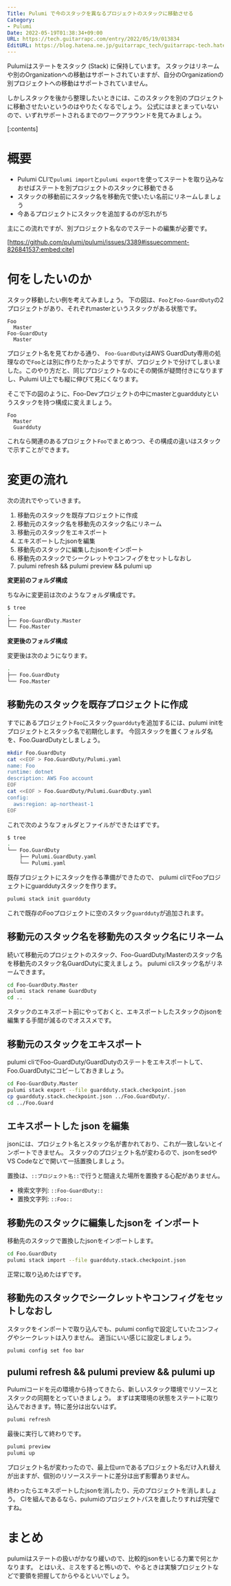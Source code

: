 ```yaml
---
Title: Pulumi で今のスタックを異なるプロジェクトのスタックに移動させる
Category:
- Pulumi
Date: 2022-05-19T01:38:34+09:00
URL: https://tech.guitarrapc.com/entry/2022/05/19/013834
EditURL: https://blog.hatena.ne.jp/guitarrapc_tech/guitarrapc-tech.hatenablog.com/atom/entry/13574176438093651459
---
```


Pulumiはステートをスタック (Stack) に保持しています。
スタックはリネームや別のOrganizationへの移動はサポートされていますが、自分のOrganizationの別プロジェクトへの移動はサポートされていません。

しかしスタックを後から整理したいときには、このスタックを別のプロジェクトに移動させたいというのはやりたくなるでしょう。
公式にはまとまっていないので、いずれサポートされるまでのワークアラウンドを見てみましょう。

[:contents]

# 概要

* Pulumi CLIで`pulumi import`と`pulumi export`を使ってステートを取り込みなおせばステートを別プロジェクトのスタックに移動できる
* スタックの移動前にスタック名を移動先で使いたい名前にリネームしましょう
* 今あるプロジェクトにスタックを追加するのが忘れがち

主にこの流れですが、別プロジェクト名なのでステートの編集が必要です。

[https://github.com/pulumi/pulumi/issues/3389#issuecomment-826841537:embed:cite]



# 何をしたいのか

スタック移動したい例を考えてみましょう。
下の図は、`Foo`と`Foo-GuardDuty`の2プロジェクトがあり、それぞれmasterというスタックがある状態です。

```
Foo
  Master
Foo-GuardDuty
  Master
```

プロジェクト名を見てわかる通り、 `Foo-GuardDuty`はAWS GuardDuty専用の処理なので`Foo`とは別に作りたかったようですが、プロジェクトで分けてしまいました。このやり方だと、同じプロジェクトなのにその関係が疑問付きになりますし、Pulumi UI上でも縦に伸びて見にくなります。

そこで下の図のように、Foo-Devプロジェクトの中にmasterとguarddutyというスタックを持つ構成に変えましょう。

```
Foo
  Master
  Guardduty
```

これなら関連のあるプロジェクト`Foo`でまとめつつ、その構成の違いはスタックで示すことができます。

# 変更の流れ

次の流れでやっていきます。

1. 移動先のスタックを既存プロジェクトに作成
2. 移動元のスタック名を移動先のスタック名にリネーム
3. 移動元のスタックをエキスポート
4. エキスポートしたjsonを編集
5. 移動先のスタックに編集したjsonをインポート
6. 移動先のスタックでシークレットやコンフィグをセットしなおし
7. pulumi refresh && pulumi preview && pulumi up

**変更前のフォルダ構成**

ちなみに変更前は次のようなフォルダ構成です。

```bash
$ tree
.
├── Foo-GuardDuty.Master
└── Foo.Master
```

**変更後のフォルダ構成**

変更後は次のようになります。

```bash
.
├── Foo.GuardDuty
└── Foo.Master
```

## 移動先のスタックを既存プロジェクトに作成

すでにあるプロジェクト`Foo`にスタック`guardduty`を追加するには、pulumi initをプロジェクトとスタック名で初期化します。
今回スタックを置くフォルダ名を、Foo.GuardDutyとしましょう。

```bash
mkdir Foo.GuardDuty
cat <<EOF > Foo.GuardDuty/Pulumi.yaml
name: Foo
runtime: dotnet
description: AWS Foo account
EOF
cat <<EOF > Foo.GuardDuty/Pulumi.GuardDuty.yaml
config:
  aws:region: ap-northeast-1
EOF
```

これで次のようなフォルダとファイルができたはずです。

```bash
$ tree
.
└── Foo.GuardDuty
    ├── Pulumi.GuardDuty.yaml
    └── Pulumi.yaml
```

既存プロジェクトにスタックを作る準備ができたので、 pulumi cliでFooプロジェクトにguarddutyスタックを作ります。

```bash
pulumi stack init guardduty
```

これで既存のFooプロジェクトに空のスタック`guardduty`が追加されます。

## 移動元のスタック名を移動先のスタック名にリネーム

続いて移動元のプロジェクトのスタック、Foo-GuardDuty/Masterのスタック名を移動先のスタック名GuardDutyに変えましょう。
pulumi cliスタック名がリネームできます。

```bash
cd Foo-GuardDuty.Master
pulumi stack rename GuardDuty
cd ..
```

スタックのエキスポート前にやっておくと、エキスポートしたスタックのjsonを編集する手間が減るのでオススメです。

## 移動元のスタックをエキスポート

pulumi cliでFoo-GuardDuty/GuardDutyのステートをエキスポートして、Foo.GuardDutyにコピーしておきましょう。

```bash
cd Foo-GuardDuty.Master
pulumi stack export --file guardduty.stack.checkpoint.json
cp guardduty.stack.checkpoint.json ../Foo.GuardDuty/.
cd ../Foo.Guard
```

## エキスポートした json を編集

jsonには、プロジェクト名とスタック名が書かれており、これが一致しないとインポートできません。
スタックのプロジェクト名が変わるので、jsonをsedやVS Codeなどで開いて一括置換しましょう。

置換は、`::プロジェクト名::`で行うと間違えた場所を置換する心配がありません。

* 検索文字列: `::Foo-GuardDuty::`
* 置換文字列: `::Foo::`

## 移動先のスタックに編集したjsonを インポート

移動先のスタックで置換したjsonをインポートします。

```bash
cd Foo.GuardDuty
pulumi stack import --file guardduty.stack.checkpoint.json
```

正常に取り込めたはずです。

## 移動先のスタックでシークレットやコンフィグをセットしなおし

スタックをインポートで取り込んでも、pulumi configで設定していたコンフィグやシークレットは入りません。
適当にいい感じに設定しましょう。

```bash
pulumi config set foo bar
```

## pulumi refresh && pulumi preview && pulumi up

Pulumiコードを元の環境から持ってきたら、新しいスタック環境でリソースとスタックの同期をとっていきましょう。
まずは実環境の状態をステートに取り込んでおきます。特に差分は出ないはず。

```bash
pulumi refresh
```

最後に実行して終わりです。

```bash
pulumi preview
pulumi up
```

プロジェクト名が変わったので、最上位urnであるプロジェクト名だけ入れ替えが出ますが、個別のリソースステートに差分は出ず影響ありません。

終わったらエキスポートしたjsonを消したり、元のプロジェクトを消しましょう。
CIを組んであるなら、pulumiのプロジェクトパスを直したりすれば完璧ですね。

# まとめ

pulumiはステートの扱いがかなり緩いので、比較的jsonをいじる力業で何とかなります。
とはいえ、ミスをすると怖いので、やるときは実験プロジェクトなどで要領を把握してからやるといいでしょう。
